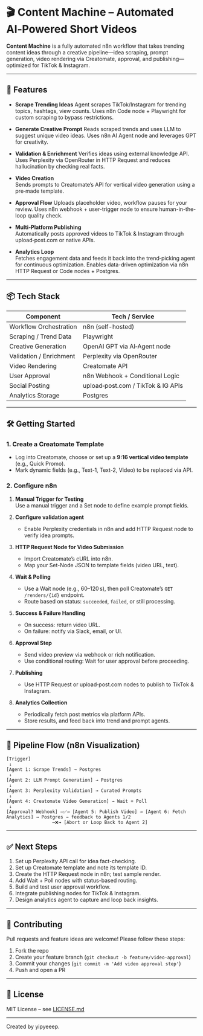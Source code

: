 # 🎬 Content Machine – Automated AI‑Powered Short Videos

**Content Machine** is a fully automated n8n workflow that takes trending content ideas through a creative pipeline—idea scraping, prompt generation, video rendering via Creatomate, approval, and publishing—optimized for TikTok & Instagram.

---

## 🚀 Features

- **Scrape Trending Ideas**
  Agent scrapes TikTok/Instagram for trending topics, hashtags, view counts.
  Uses n8n Code node + Playwright for custom scraping to bypass restrictions.

- **Generate Creative Prompt**
  Reads scraped trends and uses LLM to suggest unique video ideas.
  Uses n8n AI Agent node and leverages GPT for creativity.

- **Validation & Enrichment**
  Verifies ideas using external knowledge API.
  Uses Perplexity via OpenRouter in HTTP Request and reduces hallucination by checking real facts.

- **Video Creation**  
  Sends prompts to Creatomate’s API for vertical video generation using a pre‑made template.

- **Approval Flow**
  Uploads placeholder video, workflow pauses for your review.
  Uses n8n webhook + user-trigger node to ensure human-in-the-loop quality check.

- **Multi‑Platform Publishing**  
  Automatically posts approved videos to TikTok & Instagram through upload‑post.com or native APIs.

- **Analytics Loop**  
  Fetches engagement data and feeds it back into the trend‑picking agent for continuous optimization.
  Enables data-driven optimization via n8n HTTP Request or Code nodes + Postgres.

---

## 📦 Tech Stack

| Component              | Tech / Service                      |
|------------------------|-------------------------------------|
| Workflow Orchestration | n8n (self-hosted)                   |
| Scraping / Trend Data  | Playwright                          |
| Creative Generation    | OpenAI GPT via AI‑Agent node        |
| Validation / Enrichment| Perplexity via OpenRouter           |
| Video Rendering        | Creatomate API                      |
| User Approval          | n8n Webhook + Conditional Logic     |
| Social Posting         | upload‑post.com / TikTok & IG APIs  |
| Analytics Storage      | Postgres                            |

---

## 🛠️ Getting Started

### 1. Create a Creatomate Template  
- Log into Creatomate, choose or set up a **9:16 vertical video template** (e.g., Quick Promo).
- Mark dynamic fields (e.g., Text-1, Text-2, Video) to be replaced via API.

### 2. Configure n8n

1. **Manual Trigger for Testing**  
   Use a manual trigger and a Set node to define example prompt fields.

2. **Configure validation agent**
   - Enable Perplexity credentials in n8n and add HTTP Request node to verify idea prompts.

3. **HTTP Request Node for Video Submission**  
   - Import Creatomate’s cURL into n8n.  
   - Map your Set-Node JSON to template fields (video URL, text).

4. **Wait & Polling**  
   - Use a Wait node (e.g., 60–120 s), then poll Creatomate’s `GET /renders/{id}` endpoint.  
   - Route based on status: `succeeded`, `failed`, or still processing.

5. **Success & Failure Handling**  
   - On success: return video URL.  
   - On failure: notify via Slack, email, or UI.

6. **Approval Step**  
   - Send video preview via webhook or rich notification.  
   - Use conditional routing: Wait for user approval before proceeding.

7. **Publishing**  
   - Use HTTP Request or upload‑post.com nodes to publish to TikTok & Instagram.

8. **Analytics Collection**  
   - Periodically fetch post metrics via platform APIs.  
   - Store results, and feed back into trend and prompt agents.

---

## 🧩 Pipeline Flow (n8n Visualization)

```text
[Trigger] 
 ↓
[Agent 1: Scrape Trends] → Postgres
 ↓
[Agent 2: LLM Prompt Generation] → Postgres
 ↓
[Agent 3: Perplexity Validation] → Curated Prompts
 ↓
[Agent 4: Creatomate Video Generation] → Wait + Poll
 ↓
[Approval? Webhook] —✅→ [Agent 5: Publish Video] → [Agent 6: Fetch Analytics] → Postgres → feedback to Agents 1/2
                 —❌→ [Abort or Loop Back to Agent 2]
```

---

## ✅ Next Steps

1. Set up Perplexity API call for idea fact-checking.
2. Set up Creatomate template and note its template ID.
3. Create the HTTP Request node in n8n; test sample render.
4. Add Wait + Poll nodes with status-based routing.
5. Build and test user approval workflow.
6. Integrate publishing nodes for TikTok & Instagram.
7. Design analytics agent to capture and loop back insights.

---

## 🤝 Contributing

Pull requests and feature ideas are welcome! Please follow these steps:

1. Fork the repo
2. Create your feature branch (`git checkout -b feature/video-approval`)
3. Commit your changes (`git commit -m 'Add video approval step'`)
4. Push and open a PR

---

## 📄 License

MIT License – see [LICENSE.md](LICENSE.md)

---

Created by yipyeeep.
